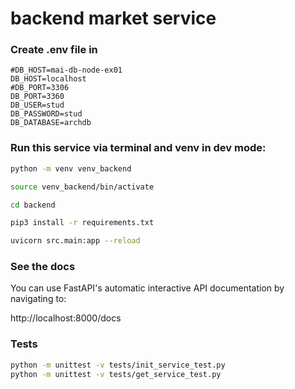 # backend market service

### Create .env file in 

```
#DB_HOST=mai-db-node-ex01
DB_HOST=localhost
#DB_PORT=3306
DB_PORT=3360
DB_USER=stud
DB_PASSWORD=stud
DB_DATABASE=archdb
```

### Run this service via terminal and venv in dev mode:

```bash
python -m venv venv_backend

source venv_backend/bin/activate

cd backend

pip3 install -r requirements.txt

uvicorn src.main:app --reload
```

### See the docs

You can use FastAPI's automatic interactive API documentation by navigating to:

http://localhost:8000/docs

### Tests

```bash
python -m unittest -v tests/init_service_test.py
python -m unittest -v tests/get_service_test.py
```
